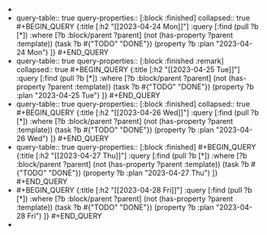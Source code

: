 -
- query-table:: true
  query-properties:: [:block :finished]
  collapsed:: true
  #+BEGIN_QUERY
  {:title [:h2 "[[2023-04-24 Mon]]"]
   :query [:find (pull ?b [*])
       :where
       [?b :block/parent ?parent]
       (not (has-property ?parent :template))
       (task ?b #{"TODO" "DONE"})
       (property ?b :plan "2023-04-24 Mon")
  ]}
  #+END_QUERY
- query-table:: true
  query-properties:: [:block :finished :remark]
  collapsed:: true
  #+BEGIN_QUERY
  {:title [:h2 "[[2023-04-25 Tue]]"]
   :query [:find (pull ?b [*])
       :where
       [?b :block/parent ?parent]
       (not (has-property ?parent :template))
       (task ?b #{"TODO" "DONE"})
       (property ?b :plan "2023-04-25 Tue")
  ]}
  #+END_QUERY
- query-table:: true
  query-properties:: [:block :finished]
  collapsed:: true
  #+BEGIN_QUERY
  {:title [:h2 "[[2023-04-26 Wed]]"]
   :query [:find (pull ?b [*])
       :where
       [?b :block/parent ?parent]
       (not (has-property ?parent :template))
       (task ?b #{"TODO" "DONE"})
       (property ?b :plan "2023-04-26 Wed")
  ]}
  #+END_QUERY
- query-table:: true
  query-properties:: [:block :finished]
  #+BEGIN_QUERY
  {:title [:h2 "[[2023-04-27 Thu]]"]
   :query [:find (pull ?b [*])
       :where
       [?b :block/parent ?parent]
       (not (has-property ?parent :template))
       (task ?b #{"TODO" "DONE"})
       (property ?b :plan "2023-04-27 Thu")
  ]}
  #+END_QUERY
- #+BEGIN_QUERY
  {:title [:h2 "[[2023-04-28 Fri]]"]
   :query [:find (pull ?b [*])
       :where
       [?b :block/parent ?parent]
       (not (has-property ?parent :template))
       (task ?b #{"TODO" "DONE"})
       (property ?b :plan "2023-04-28 Fri")
  ]}
  #+END_QUERY
-